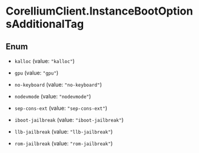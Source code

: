 # CorelliumClient.InstanceBootOptionsAdditionalTag

## Enum


* `kalloc` (value: `"kalloc"`)

* `gpu` (value: `"gpu"`)

* `no-keyboard` (value: `"no-keyboard"`)

* `nodevmode` (value: `"nodevmode"`)

* `sep-cons-ext` (value: `"sep-cons-ext"`)

* `iboot-jailbreak` (value: `"iboot-jailbreak"`)

* `llb-jailbreak` (value: `"llb-jailbreak"`)

* `rom-jailbreak` (value: `"rom-jailbreak"`)


